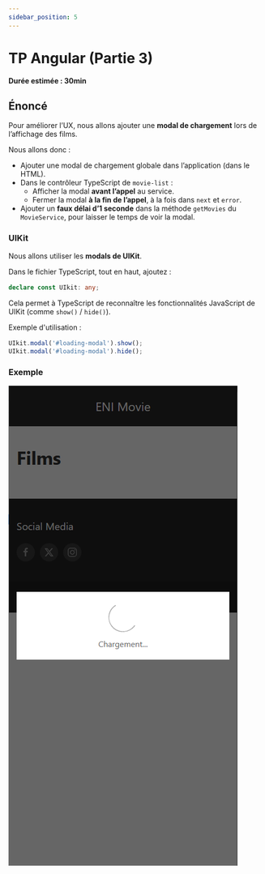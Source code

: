 ```yaml
---
sidebar_position: 5
---
```


# TP Angular (Partie 3)

**Durée estimée : 30min**

## Énoncé

Pour améliorer l’UX, nous allons ajouter une **modal de chargement** lors de l’affichage des films.

Nous allons donc :

- Ajouter une modal de chargement globale dans l’application (dans le HTML).
- Dans le contrôleur TypeScript de `movie-list` :
    - Afficher la modal **avant l’appel** au service.
    - Fermer la modal **à la fin de l’appel**, à la fois dans `next` et `error`.
- Ajouter un **faux délai d’1 seconde** dans la méthode `getMovies` du `MovieService`, pour laisser le temps de voir la modal.

### UIKit

Nous allons utiliser les **modals de UIKit**.

Dans le fichier TypeScript, tout en haut, ajoutez :

```ts
declare const UIkit: any;
```

Cela permet à TypeScript de reconnaître les fonctionnalités JavaScript de UIKit (comme `show()` / `hide()`).

Exemple d'utilisation :

```ts
UIkit.modal('#loading-modal').show();
UIkit.modal('#loading-modal').hide();
```

### Exemple
![Screenshot](../img/capture-2.png)
